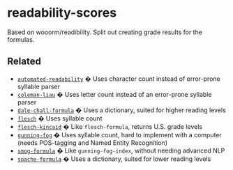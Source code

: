 # readability-scores

Based on wooorm/readibility.
Split out creating grade results for the formulas.

## Related

- [`automated-readability`](https://github.com/words/automated-readability)
  � Uses character count instead of error-prone syllable parser
- [`coleman-liau`](https://github.com/words/coleman-liau)
  � Uses letter count instead of an error-prone syllable parser
- [`dale-chall-formula`](https://github.com/words/dale-chall-formula)
  � Uses a dictionary, suited for higher reading levels
- [`flesch`](https://github.com/words/flesch)
  � Uses syllable count
- [`flesch-kincaid`](https://github.com/words/flesch-kincaid)
  � Like `flesch-formula`, returns U.S. grade levels
- [`gunning-fog`](https://github.com/words/gunning-fog)
  � Uses syllable count, hard to implement with a computer (needs
  POS-tagging and Named Entity Recognition)
- [`smog-formula`](https://github.com/words/smog-formula)
  � Like `gunning-fog-index`, without needing advanced NLP
- [`spache-formula`](https://github.com/words/spache-formula)
  � Uses a dictionary, suited for lower reading levels
